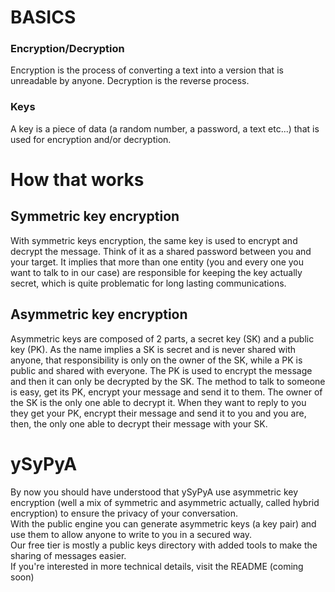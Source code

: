 # BASICS

### Encryption/Decryption
Encryption is the process of converting a text into a version that is unreadable by anyone. Decryption is the reverse process. 

### Keys
A key is a piece of data (a random number, a password, a text etc...) that is used for encryption and/or decryption.  

# How that works

## Symmetric key encryption
With symmetric keys encryption, the same key is used to encrypt and decrypt the message. Think of it as a shared password between you and your target. It implies that more than one entity (you and every one you want to talk to in our case) are responsible for keeping the key actually secret, which is quite problematic for long lasting communications.

## Asymmetric key encryption
Asymmetric keys are composed of 2 parts, a secret key (SK) and a public key (PK). As the name implies a SK is secret and is never shared with anyone, that responsibility is only on the owner of the SK, while a PK is public and shared with everyone.
The PK is used to encrypt the message and then it can only be decrypted by the SK. The method to talk to someone is easy, get its PK, encrypt your message and send it to them. The owner of the SK is the only one able to decrypt it. When they want to reply to you they get your PK, encrypt their message and send it to you and you are, then, the only one able to decrypt their message with your SK. 

# ySyPyA
By now you should have understood that ySyPyA use asymmetric key encryption (well a mix of symmetric and asymmetric actually, called hybrid encryption) to ensure the privacy of your conversation.  
With the public engine you can generate asymmetric keys (a key pair) and use them to allow anyone to write to you in a secured way.  
Our free tier is mostly a public keys directory with added tools to make the sharing of messages easier.  
If you're interested in more technical details, visit the README (coming soon)